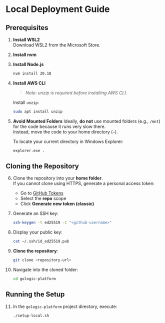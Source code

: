 # Local Deployment Guide

## Prerequisites

1. **Install WSL2**  
   Download WSL2 from the Microsoft Store.

2. **Install nvm**

3. **Install Node.js**
   ```bash
   nvm install 20.18
   ```

4. **Install AWS CLI**
   > *Note: unzip is required before installing AWS CLI.*

   Install `unzip`:
   ```bash
   sudo apt install unzip
   ```

5. **Avoid Mounted Folders**
   Ideally, **do not** use mounted folders (e.g., `/mnt`) for the code because it runs very slow there.  
   Instead, move the code to your home directory (`~`).

   To locate your current directory in Windows Explorer:
   ```bash
   explorer.exe .
   ```

## Cloning the Repository

6. Clone the repository into your **home folder**.  
   If you cannot clone using HTTPS, generate a personal access token:

   - Go to [GitHub Tokens](https://github.com/settings/tokens)
   - Select the **repo** scope
   - Click **Generate new token (classic)**

7. Generate an SSH key:
   ```bash
   ssh-keygen -t ed25519 -C "<github-username>"
   ```

8. Display your public key:
   ```bash
   cat ~/.ssh/id_ed25519.pub
   ```

9. **Clone the repository**:
   ```bash
   git clone <repository-url>
   ```

10. Navigate into the cloned folder:
    ```bash
    cd gologic-platform
    ```

## Running the Setup

11. In the `gologic-platform` project directory, execute:
    ```bash
    ./setup-local.sh
    ```
